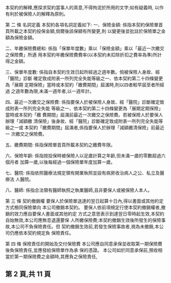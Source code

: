 本契約的解釋,應探求契約當事人的真意,不得拘泥於所用的文字;如有疑義時, 以作有利於被保險人的解釋為原則。 

第 二 條 名詞定義 本契約各項名詞定義如下: 一、保險金額: 
係指本契約保險單首頁所載之本契約投保金額,倘爾後該保額有所變更,則 以變更後並批註於保險單之金額為保險金額。 

二、年繳保險費總和: 
係指「保單年度數」乘以「保險金額」乘以「最近一次繳交之保險費」所適 用本契約年繳保險費費率(以本契約未扣除折扣之費率為準)所計得之金額。 

三、保單年度數: 
係指自本契約生效日起所經過之週年數。倘被保險人身故、經「醫院」診斷 確定致成附表一所列完全失能等級之一、依本契約第二十四條變更為「展期 定期保險」當時或本契約「繳費期間」屆滿時,則以四者較早屆至者所經過 之週年數為限,未滿一週年者,以一週年計。 

四、最近一次繳交之保險費: 
係指要保人於被保險人身故、經「醫院」診斷確定致成附表一所列完全失能 等級之一、依本契約第二十四條變更為「展期定期保險」當時或本契約「繳 費期間」屆滿前最近一次繳交之保險費。若被保險人於要保人辦理「減額繳 清保險」後身故、經「醫院」診斷確定致成附表一所列完全失能等級之一或 本契約「繳費期間」屆滿者,係指要保人於辦理「減額繳清保險」前最近一 次繳交之保險費。 

五、繳費期間: 
係指保險單首頁所載本契約之繳費年限。 

六、保險年齡: 
係指按投保時被保險人以足歲計算之年齡,但未滿一歲的零數超過六個月者 加算一歲,以後每經過一個保險單年度加算一歲。 

七、醫院: 
係指依照醫療法規定領有開業執照並設有病房收治病人之公、私立及醫療法 人醫院。 

八、醫師: 
係指合法領有醫師執照之執業醫師,且非要保人或被保險人本人。 

第 三 條 契約撤銷權 要保人於保險單送達的翌日起算十日內,得以書面或其他約定方式檢同保險單向 本公司撤銷本契約。 要保人依前項規定行使本契約撤銷權者,撤銷的效力應自要保人書面或其他約定 方式之意思表示到達翌日零時起生效,本契約自始無效,本公司應無息退還要保 人所繳保險費;本契約撤銷生效後所發生的保險事故,本公司不負保險責任。但 契約撤銷生效前,若發生保險事故者,視為未撤銷,本公司仍應依本契約規定負 保險責任。 

第 四 條 保險責任的開始及交付保險費 本公司應自同意承保並收取第一期保險費後負保險責任,並應發給保險單作為承 保的憑證。 本公司如於同意承保前,預收相當於第一期保險費之金額時,其應負之保險責任,

## 第 2 頁,共 11 頁
